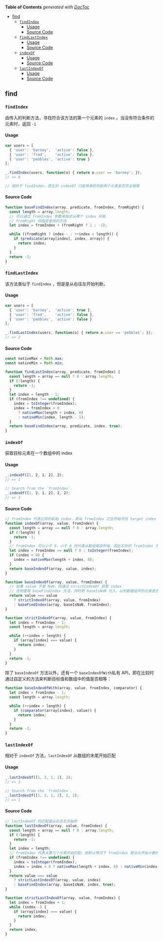 <!-- START doctoc generated TOC please keep comment here to allow auto update -->
<!-- DON'T EDIT THIS SECTION, INSTEAD RE-RUN doctoc TO UPDATE -->
**Table of Contents**  *generated with [DocToc](https://github.com/thlorenz/doctoc)*

- [find](#find)
  - [`findIndex`](#findindex)
    - [Usage](#usage)
    - [Source Code](#source-code)
  - [`findLastIndex`](#findlastindex)
    - [Usage](#usage-1)
    - [Source Code](#source-code-1)
  - [`indexOf`](#indexof)
    - [Usage](#usage-2)
    - [Source Code](#source-code-2)
  - [`lastIndexOf`](#lastindexof)
    - [Usage](#usage-3)
    - [Source Code](#source-code-3)

<!-- END doctoc generated TOC please keep comment here to allow auto update -->

## find

### `findIndex`

由传入的判断方法，寻找符合该方法的第一个元素的 `index` 。当没有符合条件的元素时，返回 `-1`

#### Usage

```javascript
var users = [
  { 'user': 'barney',  'active': false },
  { 'user': 'fred',    'active': false },
  { 'user': 'pebbles', 'active': true }
];
 
_.findIndex(users, function(o) { return o.user == 'barney'; });
// => 0

// 相对于 findIndex，原生的 indexOf 只能简单的判断两个元素是否完全相等
```

#### Source Code

```javascript
function baseFindIndex(array, predicate, fromIndex, fromRight) {
  const length = array.length;
  // 可以通过 fromIndex 参数来指定从哪个 index 开始
  // fromRight 则指定查找的方向
  let index = fromIndex + (fromRight ? 1 : -1);

  while ((fromRight ? index-- : ++index < length)) {
    if (predicate(array[index], index, array)) {
      return index;
    }
  }
  return -1;
}
```

### `findLastIndex`

该方法类似于 `findIndex` ，但是是从右往左开始判断。

#### Usage

```javascript
var users = [
  { 'user': 'barney',  'active': true },
  { 'user': 'fred',    'active': false },
  { 'user': 'pebbles', 'active': false }
];
 
_.findLastIndex(users, function(o) { return o.user == 'pebbles'; });
// => 2
```

#### Source Code

```javascript
const nativeMax = Math.max;
const nativeMin = Math.min;

function findLastIndex(array, predicate, fromIndex) {
  const length = array == null ? 0 : array.length;
  if (!length) {
    return -1;
  }
  let index = length - 1;
  if (fromIndex !== undefined) {
    index = toInteger(fromIndex);
    index = fromIndex < 0
      ? nativeMax(length + index, 0)
      : nativeMin(index, length - 1);
  }
  return baseFindIndex(array, predicate, index, true);
}
```
### `indexOf`

获取目标元素在一个数组中的 index

#### Usage

```javascript
_.indexOf([1, 2, 1, 2], 2);
// => 1
 
// Search from the `fromIndex`.
_.indexOf([1, 2, 1, 2], 2, 2);
// => 3
```

#### Source Code

```javascript
// fromIndex 代表比较的起始 index，即从 fromIndex 之后开始寻找 target index
function indexOf(array, value, fromIndex) {
  const length = array == null ? 0 : array.length;
  if (!length) {
    return -1;
  }
  // fromIndex 可以小于 0，小于 0 则代表从数组尾部开始，因此实际的 fromIndex 为 length + index
  let index = fromIndex == null ? 0 : toInteger(fromIndex);
  if (index < 0) {
    index = nativeMax(length + index, 0);
  }
  return baseIndexOf(array, value, index);
}
```

```javascript
function baseIndexOf(array, value, fromIndex) {
  // 如果 value 不是 NaN，则通过 strictIndexOf 获取 index
  // 否则使用 baseFindIndex 方法，同时把 baseIsNaN 代入，以判断数组中的元素是否是 NaN
  return value === value
    ? strictIndexOf(array, value, fromIndex)
    : baseFindIndex(array, baseIsNaN, fromIndex);
}

function strictIndexOf(array, value, fromIndex) {
  let index = fromIndex - 1;
  const length = array.length;

  while (++index < length) {
    if (array[index] === value) {
      return index;
    }
  }
  return -1;
}
```

除了 `baseIndexOf` 方法以外，还有一个 `baseIndexOfWith`私有 API，即在比较时通过自定义的方法来判断目标值和数组中的值是否相等：

```javascript
function baseIndexOfWith(array, value, fromIndex, comparator) {
  let index = fromIndex - 1;
  const length = array.length;

  while (++index < length) {
    if (comparator(array[index], value)) {
      return index;
    }
  }
  return -1;
}
```

### `lastIndexOf`

相对于 `indexOf` 方法，`lastIndexOf` 从数组的末尾开始匹配

#### Usage

```javascript
_.lastIndexOf([1, 2, 1, 2], 2);
// => 3
 
// Search from the `fromIndex`.
_.lastIndexOf([1, 2, 1, 2], 2, 2);
// => 1
```

#### Source Code

```javascript
// lastIndexOf 的匹配是从右往左开始的
function lastIndexOf(array, value, fromIndex) {
  const length = array == null ? 0 : array.length;
  if (!length) {
    return -1;
  }
  let index = length;
  // fromIndex 代表从第几个元素开始匹配，但默认情况下 fromIndex 是从头开始计数的。当传入负值时，则代表从倒数第 length + fromIndex 个元素开始（最小为 0）
  if (fromIndex !== undefined) {
    index = toInteger(fromIndex);
    index = index < 0 ? nativeMax(length + index, 0) : nativeMin(index, length - 1);
  }
  return value === value
    ? strictLastIndexOf(array, value, index)
    : baseFindIndex(array, baseIsNaN, index, true);
}

function strictLastIndexOf(array, value, fromIndex) {
  let index = fromIndex + 1;
  while (index--) {
    if (array[index] === value) {
      return index;
    }
  }
  return index;
}
```

